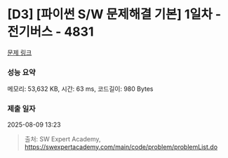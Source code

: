 # [D3] [파이썬 S/W 문제해결 기본] 1일차 - 전기버스 - 4831 

[문제 링크](https://swexpertacademy.com/main/code/problem/problemDetail.do?contestProbId=AWTLS24ao9ADFAVT) 

### 성능 요약

메모리: 53,632 KB, 시간: 63 ms, 코드길이: 980 Bytes

### 제출 일자

2025-08-09 13:23



> 출처: SW Expert Academy, https://swexpertacademy.com/main/code/problem/problemList.do